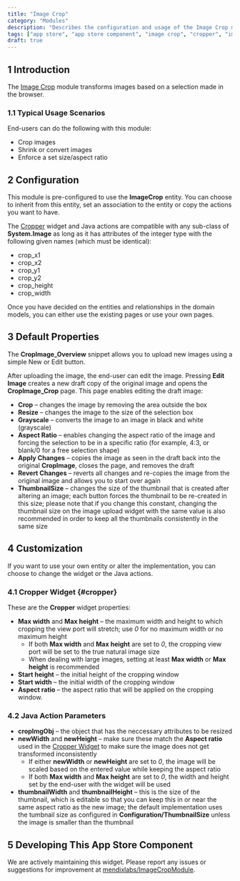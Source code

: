 ```yaml
---
title: "Image Crop"
category: "Modules"
description: "Describes the configuration and usage of the Image Crop module, which is available in the Mendix App Store."
tags: ["app store", "app store component", "image crop", "cropper", "image"]
draft: true
---
```


## 1 Introduction

The [Image Crop](https://appstore.home.mendix.com/link/app/254/) module transforms images based on a selection made in the browser.

### 1.1 Typical Usage Scenarios

End-users can do the following with this module:

* Crop images
* Shrink or convert images
* Enforce a set size/aspect ratio

## 2 Configuration

This module is pre-configured to use the **ImageCrop** entity. You can choose to inherit from this entity, set an association to the entity or copy the actions you want to have.

The [Cropper](#cropper) widget and Java actions are compatible with any sub-class of **System.Image** as long as it has attributes of the integer type with the following given names (which must be identical):

* crop_x1
* crop_x2
* crop_y1
* crop_y2
* crop_height
* crop_width

Once you have decided on the entities and relationships in the domain models, you can either use the existing pages or use your own pages.

## 3 Default Properties

The **CropImage_Overview** snippet allows you to upload new images using a simple New or Edit button.

After uploading the image, the end-user can edit the image. Pressing **Edit Image** creates a new draft copy of the original image and opens the **CropImage_Crop** page. This page enables editing the draft image:

* **Crop** – changes the image by removing the area outside the box
* **Resize** – changes the image to the size of the selection box
* **Grayscale** – converts the image to an image in black and white (grayscale)
* **Aspect Ratio** – enables changing the aspect ratio of the image and forcing the selection to be in a specific ratio (for example, 4:3, or blank/0 for a free selection shape)
* **Apply Changes** – copies the image as seen in the draft back into the original **CropImage**, closes the page, and removes the draft
* **Revert Changes** – reverts all changes and re-copies the image from the original image and allows you to start over again
* **ThumbnailSize** – changes the size of the thumbnail that is created after altering an image; each button forces the thumbnail to be re-created in this size; please note that if you change this constant, changing the thumbnail size on the image upload widget with the same value is also recommended in order to keep all the thumbnails consistently in the same size

## 4 Customization

If you want to use your own entity or alter the implementation, you can choose to change the widget or the Java actions.

### 4.1 Cropper Widget {#cropper}

These are the **Cropper** widget properties:

* **Max width** and **Max height** – the maximum width and height to which cropping the view port will stretch; use *0* for no maximum width or no maximum height
	* If both **Max width** and **Max height** are set to *0*, the cropping view port will be set to the true natural image size
	* When dealing with large images, setting at least **Max width** or **Max height** is recommended
* **Start height** – the initial height of the cropping window
* **Start width** – the initial width of the cropping window
* **Aspect ratio** – the aspect ratio that will be applied on the cropping window.

### 4.2 Java Action Parameters

* **cropImgObj** – the object that has the neccessary attributes to be resized
* **newWidth** and **newHeight** – make sure these match the **Aspect ratio** used in the [Cropper Widget](#cropper) to make sure the image does not get transformed inconsistently
	* If either **newWidth** or **newHeight** are set to *0*, the image will be scaled based on the entered value while keeping the aspect ratio
	* If both **Max width** and **Max height** are set to *0*, the width and height set by the end-user with the widget will be used
* **thumbnailWidth** and **thumbnailHeight** – this is the size of the thumbnail, which is editable so that you can keep this in or near the same aspect ratio as the new image; the default implementation uses the tumbnail size as configured in **Configuration/ThumbnailSize** unless the image is smaller than the thumbnail

## 5 Developing This App Store Component

We are actively maintaining this widget. Please report any issues or suggestions for improvement at [mendixlabs/ImageCropModule](https://github.com/mendix/ImageCropModule).